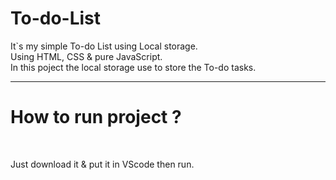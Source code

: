 # To-do-List
It`s my simple To-do List using Local storage.<br>
Using HTML, CSS & pure JavaScript. <br>
In this poject the local storage use to store the To-do tasks.<br>
<hr>
<h1> How to run project ? </h1><br>

Just download it & put it in VScode then run.

